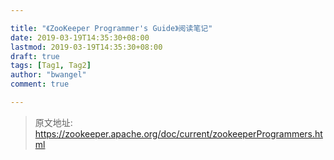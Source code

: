 ```yaml
---

title: "《ZooKeeper Programmer's Guide》阅读笔记"
date: 2019-03-19T14:35:30+08:00
lastmod: 2019-03-19T14:35:30+08:00
draft: true
tags: [Tag1, Tag2]
author: "bwangel"
comment: true

---
```


> 原文地址: https://zookeeper.apache.org/doc/current/zookeeperProgrammers.html

<!--more-->


